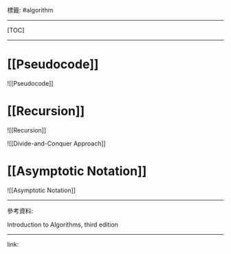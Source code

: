 標籤: #algorithm 

---

[TOC]

---

# [[Pseudocode]]

![[Pseudocode]]

# [[Recursion]]

![[Recursion]]

![[Divide-and-Conquer Approach]]

# [[Asymptotic Notation]]

![[Asymptotic Notation]]

---

參考資料:

Introduction to Algorithms, third edition

---

link:

